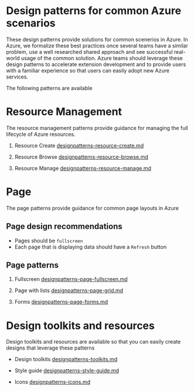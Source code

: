 <a name="design-patterns-for-common-azure-scenarios"></a>
# Design patterns for common Azure scenarios

These design patterns provide solutions for common scenerios in Azure.  In Azure, we formalize these best practices once several teams have a similar problem, use a well researched shared approach and see successful real-world usage of the common solution. Azure teams should leverage these design patterns to accelerate extension development and to provide users with a familiar experience so that users can easily adopt new Azure services.

The following patterns are available

<a name="resource-management"></a>
# Resource Management
The resource management patterns provide guidance for managing the full lifecycle of Azure resources.

1. Resource Create [designpatterns-resource-create.md](designpatterns-resource-create.md)

2. Resource Browse [designpatterns-resource-browse.md](designpatterns-resource-browse.md)

3. Resource Manage [designpatterns-resource-manage.md](designpatterns-resource-manage.md)


<a name="page"></a>
# Page
The page patterns provide guidance for common page layouts in Azure

<a name="page-page-design-recommendations"></a>
## Page design recommendations
* Pages should be `fullscreen`
* Each page that is displaying data should have a `Refresh` button

<a name="page-page-patterns"></a>
## Page patterns
1. Fullscreen [designpatterns-page-fullscreen.md](designpatterns-page-fullscreen.md)

2. Page with lists [designpatterns-page-grid.md](designpatterns-page-grid.md)

3. Forms [designpatterns-page-forms.md](designpatterns-page-forms.md)


<a name="design-toolkits-and-resources"></a>
# Design toolkits and resources
Design toolkits and resources are available so that you can easily create designs that leverage these patterns

* Design toolkits [designpatterns-toolkits.md](designpatterns-toolkits.md)

* Style guide [designpatterns-style-guide.md](designpatterns-style-guide.md)

* Icons [designpatterns-icons.md](designpatterns-icons.md)





